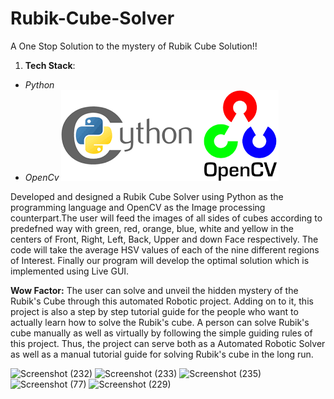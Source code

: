 # Rubik-Cube-Solver
A One Stop Solution to the mystery of Rubik Cube Solution!!

1. **Tech Stack**: 
* *Python* 
* *OpenCv* 
![Image](download.png)

Developed and designed a Rubik Cube Solver using Python as the programming language and OpenCV as the Image processing counterpart.The user will feed the images of all sides of cubes according to predefned way with green, red, orange, blue, white and yellow in the centers of Front, Right, Left, Back, Upper and down Face respectively. The code will take the average HSV values of each of the nine different regions of Interest. Finally our program will develop the optimal solution which is implemented using Live GUI.

**Wow Factor:**
The user can solve and unveil the hidden mystery of the Rubik's Cube through this automated Robotic project. Adding on to it, this project is also a step by step tutorial guide for the people who want to actually learn how to solve the Rubik's cube. A person can solve Rubik's cube manually as well as virtually by following the simple guiding rules of this project. Thus, the project can serve both as a Automated Robotic Solver as well as a manual tutorial guide for solving Rubik's cube in the long run.

![Screenshot (232)](https://user-images.githubusercontent.com/59932005/114822092-2f31e900-9ddf-11eb-8402-b2922bde53d7.png)
![Screenshot (233)](https://user-images.githubusercontent.com/59932005/114822107-35c06080-9ddf-11eb-86a7-bd6a04b19692.png)
![Screenshot (235)](https://user-images.githubusercontent.com/59932005/114822126-3ce76e80-9ddf-11eb-8c56-885f1833e0cb.png)
![Screenshot (77)](https://user-images.githubusercontent.com/59932005/114822171-4a9cf400-9ddf-11eb-8a1f-1bae889fb7c0.png)
![Screenshot (229)](https://user-images.githubusercontent.com/59932005/114822186-4f61a800-9ddf-11eb-9c63-f253e2441256.png)


